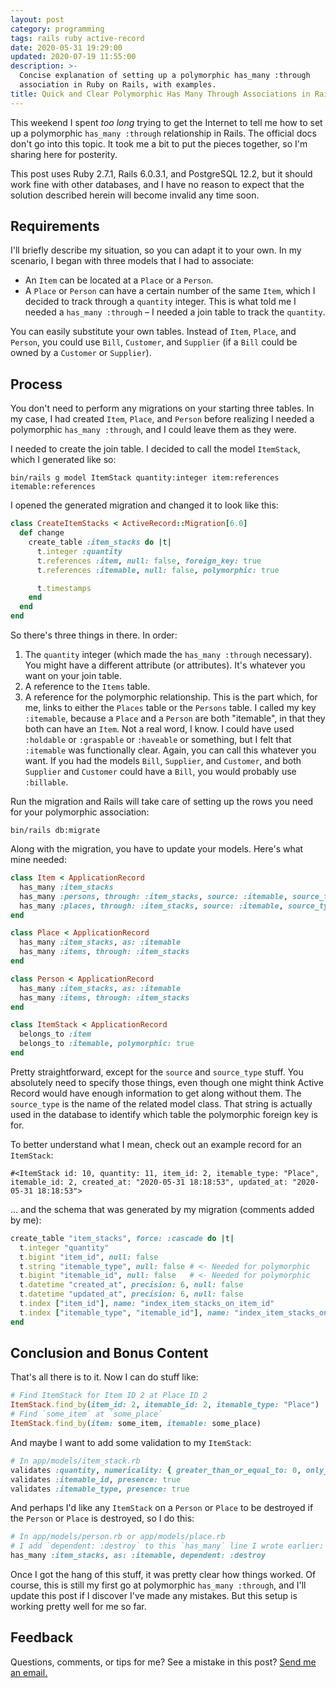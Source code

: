 ```yaml
---
layout: post
category: programming
tags: rails ruby active-record
date: 2020-05-31 19:29:00
updated: 2020-07-19 11:55:00
description: >-
  Concise explanation of setting up a polymorphic has_many :through
  association in Ruby on Rails, with examples.
title: Quick and Clear Polymorphic Has Many Through Associations in Rails
---
```


This weekend I spent _too long_ trying to get the Internet to tell me how to
set up a polymorphic `has_many :through` relationship in Rails. The official
docs don't go into this topic. It took me a bit to put the pieces together, so
I'm sharing here for posterity.

<!-- more -->

This post uses Ruby 2.7.1, Rails 6.0.3.1, and PostgreSQL 12.2, but it should
work fine with other databases, and I have no reason to expect that the
solution described herein will become invalid any time soon.

## Requirements

I'll briefly describe my situation, so you can adapt it to your own.
In my scenario, I began with three models that I had to associate:

- An `Item` can be located at a `Place` or a `Person`.
- A `Place` or `Person` can have a certain number of the same `Item`, which
  I decided to track through a `quantity` integer. This is what told me I
  needed a `has_many :through` – I needed a join table to track the `quantity`.

You can easily substitute your own tables. Instead of `Item`, `Place`, and
`Person`, you could use `Bill`, `Customer`, and `Supplier` (if a `Bill` could
be owned by a `Customer` or `Supplier`).

## Process

You don't need to perform any migrations on your starting three tables. In my
case, I had created `Item`, `Place`, and `Person` before realizing I needed
a polymorphic `has_many :through`, and I could leave them as they were.

I needed to create the join table. I decided to call the model `ItemStack`,
which I generated like so:

```shell
bin/rails g model ItemStack quantity:integer item:references itemable:references
```

I opened the generated migration and changed it to look like this:

```ruby
class CreateItemStacks < ActiveRecord::Migration[6.0]
  def change
    create_table :item_stacks do |t|
      t.integer :quantity
      t.references :item, null: false, foreign_key: true
      t.references :itemable, null: false, polymorphic: true

      t.timestamps
    end
  end
end
```

So there's three things in there. In order:

1. The `quantity` integer (which made the `has_many :through` necessary). You
   might have a different attribute (or attributes). It's whatever you want
   on your join table.
2. A reference to the `Items` table.
3. A reference for the polymorphic relationship. This is the part which,
   for me, links to either the `Places` table or the `Persons` table.
   I called my key `:itemable`, because a `Place` and a `Person` are both
   "itemable", in that they both can have an `Item`. Not a real word, I know.
   I could have used `:holdable` or `:graspable` or `:haveable` or something,
   but I felt that `:itemable` was functionally clear. Again, you can call
   this whatever you want. If you had the models `Bill`, `Supplier`, and
   `Customer`, and both `Supplier` and `Customer` could have a `Bill`, you
   would probably use `:billable`.

Run the migration and Rails will take care of setting up the rows you need
for your polymorphic association:

```shell
bin/rails db:migrate
```

Along with the migration, you have to update your models. Here's what mine
needed:

```ruby
class Item < ApplicationRecord
  has_many :item_stacks
  has_many :persons, through: :item_stacks, source: :itemable, source_type: "Person"
  has_many :places, through: :item_stacks, source: :itemable, source_type: "Place"
end
```

```ruby
class Place < ApplicationRecord
  has_many :item_stacks, as: :itemable
  has_many :items, through: :item_stacks
end
```

```ruby
class Person < ApplicationRecord
  has_many :item_stacks, as: :itemable
  has_many :items, through: :item_stacks
end
```

```ruby
class ItemStack < ApplicationRecord
  belongs_to :item
  belongs_to :itemable, polymorphic: true
end
```

Pretty straightforward, except for the `source` and `source_type` stuff.
You absolutely need to specify those things, even though one might think
Active Record would have enough information to get along without them. The
`source_type` is the name of the related model class. That string is actually
used in the database to identify which table the polymorphic foreign key is
for.

To better understand what I mean, check out an example record for an
`ItemStack`:

```
#<ItemStack id: 10, quantity: 11, item_id: 2, itemable_type: "Place", itemable_id: 2, created_at: "2020-05-31 18:18:53", updated_at: "2020-05-31 18:18:53">
```

... and the schema that was generated by my migration (comments added by me):

```ruby
create_table "item_stacks", force: :cascade do |t|
  t.integer "quantity"
  t.bigint "item_id", null: false
  t.string "itemable_type", null: false # <- Needed for polymorphic
  t.bigint "itemable_id", null: false   # <- Needed for polymorphic
  t.datetime "created_at", precision: 6, null: false
  t.datetime "updated_at", precision: 6, null: false
  t.index ["item_id"], name: "index_item_stacks_on_item_id"
  t.index ["itemable_type", "itemable_id"], name: "index_item_stacks_on_itemable_type_and_itemable_id"
end
```

## Conclusion and Bonus Content

That's all there is to it. Now I can do stuff like:

```ruby
# Find ItemStack for Item ID 2 at Place ID 2
ItemStack.find_by(item_id: 2, itemable_id: 2, itemable_type: "Place")
# Find `some_item` at `some_place`
ItemStack.find_by(item: some_item, itemable: some_place)
```

And maybe I want to add some validation to my `ItemStack`:

```ruby
# In app/models/item_stack.rb
validates :quantity, numericality: { greater_than_or_equal_to: 0, only_integer: true }
validates :itemable_id, presence: true
validates :itemable_type, presence: true
```

And perhaps I'd like any `ItemStack` on a `Person` or `Place` to be
destroyed if the `Person` or `Place` is destroyed, so I do this:

```ruby
# In app/models/person.rb or app/models/place.rb
# I add `dependent: :destroy` to this `has_many` line I wrote earlier:
has_many :item_stacks, as: :itemable, dependent: :destroy
```

Once I got the hang of this stuff, it was pretty clear how things worked.
Of course, this is still my first go at polymorphic `has_many :through`, and
I'll update this post if I discover I've made any mistakes. But this setup
is working pretty well for me so far.

## Feedback

Questions, comments, or tips for me? See a mistake in this post? [Send me an
email.][1]


[1]: mailto:hello@davidgay.org
